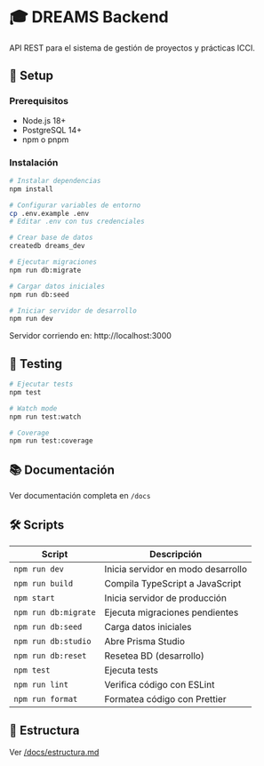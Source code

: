 # 🎓 DREAMS Backend

API REST para el sistema de gestión de proyectos y prácticas ICCI.

## 🚀 Setup

### Prerequisitos
- Node.js 18+
- PostgreSQL 14+
- npm o pnpm

### Instalación
```bash
# Instalar dependencias
npm install

# Configurar variables de entorno
cp .env.example .env
# Editar .env con tus credenciales

# Crear base de datos
createdb dreams_dev

# Ejecutar migraciones
npm run db:migrate

# Cargar datos iniciales
npm run db:seed

# Iniciar servidor de desarrollo
npm run dev
```

Servidor corriendo en: http://localhost:3000

## 🧪 Testing
```bash
# Ejecutar tests
npm test

# Watch mode
npm run test:watch

# Coverage
npm run test:coverage
```

## 📚 Documentación

Ver documentación completa en `/docs`

## 🛠️ Scripts

| Script | Descripción |
|--------|-------------|
| `npm run dev` | Inicia servidor en modo desarrollo |
| `npm run build` | Compila TypeScript a JavaScript |
| `npm start` | Inicia servidor de producción |
| `npm run db:migrate` | Ejecuta migraciones pendientes |
| `npm run db:seed` | Carga datos iniciales |
| `npm run db:studio` | Abre Prisma Studio |
| `npm run db:reset` | Resetea BD (desarrollo) |
| `npm test` | Ejecuta tests |
| `npm run lint` | Verifica código con ESLint |
| `npm run format` | Formatea código con Prettier |

## 📂 Estructura

Ver [/docs/estructura.md](../docs/estructura.md)